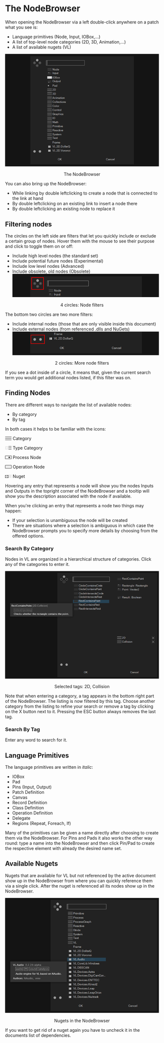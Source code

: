 # The NodeBrowser

When opening the NodeBrowser via a left double-click anywhere on a patch what you see is:

* Language primitives (Node, Input, IOBox,...)
* A list of top-level node categories (2D, 3D, Animation,...)
* A list of available nugets (VL)

![](../../images/hde/vl-Nodebrowser-Nodebrowser.png)
<center>The NodeBrowser</center>

You can also bring up the NodeBrowser:

* While linking by double leftclicking to create a node that is connected to the link at hand
* By double leftclicking on an existing link to insert a node there
* By double leftclicking an existing node to replace it

## Filtering nodes

The circles on the left side are filters that let you quickly include or exclude a certain group of nodes. Hover them with the mouse to see their purpose and click to toggle them on or off:
- Include high level nodes (the standard set)
- Include potential future nodes (Experimental)
- Include low level nodes (Advanced)
- Include obsolete, old nodes (Obsolete)
![](../../images/hde/vl-Nodebrowser-Filter1.png)
<center>4 circles: Node filters</center>

The bottom two circles are two more filters:
- Include internal nodes (those that are only visible inside this document)
- Include external nodes (from referenced .dlls and NuGets)
![](../../images/hde/vl-Nodebrowser-Filter2.png)
<center>2 circles: More node filters</center>

If you see a dot inside of a circle, it means that, given the current search term you would get additional nodes listed, if this filter was on.

## Finding Nodes
There are different ways to navigate the list of available nodes:

* By category
* By tag

In both cases it helps to be familiar with the icons:

![](../../images/hde/vl-Nodebrowser-Icon-Category.png) Category

![](../../images/hde/vl-Nodebrowser-Icon-Type.png) Type Category

![](../../images/hde/vl-Nodebrowser-Icon-Process.png) Process Node

![](../../images/hde/vl-Nodebrowser-Icon-Operation.png) Operation Node

![](../../images/hde/vl-Nodebrowser-Icon-Nuget.png) Nuget

Hovering any entry that represents a node will show you the nodes Inputs and Outputs in the topright corner of the NodeBrowser and a tooltip will show you the description associated with the node if available.

When you're clicking an entry that represents a node two things may happen:

* If your selection is unambiguous the node will be created
* There are situations where a selection is ambiguous in which case the NodeBrowser prompts you to specify more details by choosing from the offered options.

### Search By Category
Nodes in VL are organized in a hierarchical structure of categories. Click any of the categories to enter it.

![](../../images/hde/vl-Nodebrowser-Tags.png)
<center>Selected tags: 2D, Collision</center>

Note that when entering a category, a tag appears in the bottom right part of the NodeBrowser. The listing is now filtered by this tag. Choose another category from the listing to refine your search or remove a tag by clicking on the X button next to it. Pressing the ESC button always removes the last tag.

### Search By Tag
Enter any word to search for it.

## Language Primitives
The language primitives are written in _italic_:

* IOBox
* Pad
* Pins (Input, Output)
* Patch Definition
* Canvas
* Record Definition
* Class Definition
* Operation Definition
* Delegate
* Regions (Repeat, Foreach, If)

Many of the primitives can be given a name directly after choosing to create them via the NodeBrowser. For Pins and Pads it also works the other way round: type a name into the NodeBrowser and then click Pin/Pad to create the respective element with already the desired name set.

## Available Nugets
Nugets that are available for VL but not referenced by the active document show up in the NodeBrowser from where you can quickly reference them via a single click. After the nuget is referenced all its nodes show up in the NodeBrowser.

![](../../images/hde/vl-Nodebrowser-Nugets.png)
<center>Nugets in the NodeBrowser</center>

If you want to get rid of a nuget again you have to uncheck it in the documents list of dependencies.
